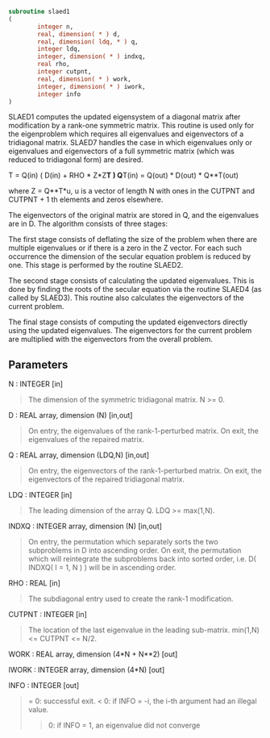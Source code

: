 ```fortran
subroutine slaed1
(
        integer n,
        real, dimension( * ) d,
        real, dimension( ldq, * ) q,
        integer ldq,
        integer, dimension( * ) indxq,
        real rho,
        integer cutpnt,
        real, dimension( * ) work,
        integer, dimension( * ) iwork,
        integer info
)
```

SLAED1 computes the updated eigensystem of a diagonal
matrix after modification by a rank-one symmetric matrix.  This
routine is used only for the eigenproblem which requires all
eigenvalues and eigenvectors of a tridiagonal matrix.  SLAED7 handles
the case in which eigenvalues only or eigenvalues and eigenvectors
of a full symmetric matrix (which was reduced to tridiagonal form)
are desired.

T = Q(in) ( D(in) + RHO * Z*Z**T ) Q**T(in) = Q(out) * D(out) * Q**T(out)

where Z = Q**T*u, u is a vector of length N with ones in the
CUTPNT and CUTPNT + 1 th elements and zeros elsewhere.

The eigenvectors of the original matrix are stored in Q, and the
eigenvalues are in D.  The algorithm consists of three stages:

The first stage consists of deflating the size of the problem
when there are multiple eigenvalues or if there is a zero in
the Z vector.  For each such occurrence the dimension of the
secular equation problem is reduced by one.  This stage is
performed by the routine SLAED2.

The second stage consists of calculating the updated
eigenvalues. This is done by finding the roots of the secular
equation via the routine SLAED4 (as called by SLAED3).
This routine also calculates the eigenvectors of the current
problem.

The final stage consists of computing the updated eigenvectors
directly using the updated eigenvalues.  The eigenvectors for
the current problem are multiplied with the eigenvectors from
the overall problem.

## Parameters
N : INTEGER [in]
> The dimension of the symmetric tridiagonal matrix.  N >= 0.

D : REAL array, dimension (N) [in,out]
> On entry, the eigenvalues of the rank-1-perturbed matrix.
> On exit, the eigenvalues of the repaired matrix.

Q : REAL array, dimension (LDQ,N) [in,out]
> On entry, the eigenvectors of the rank-1-perturbed matrix.
> On exit, the eigenvectors of the repaired tridiagonal matrix.

LDQ : INTEGER [in]
> The leading dimension of the array Q.  LDQ >= max(1,N).

INDXQ : INTEGER array, dimension (N) [in,out]
> On entry, the permutation which separately sorts the two
> subproblems in D into ascending order.
> On exit, the permutation which will reintegrate the
> subproblems back into sorted order,
> i.e. D( INDXQ( I = 1, N ) ) will be in ascending order.

RHO : REAL [in]
> The subdiagonal entry used to create the rank-1 modification.

CUTPNT : INTEGER [in]
> The location of the last eigenvalue in the leading sub-matrix.
> min(1,N) <= CUTPNT <= N/2.

WORK : REAL array, dimension (4*N + N**2) [out]

IWORK : INTEGER array, dimension (4*N) [out]

INFO : INTEGER [out]
> = 0:  successful exit.
> < 0:  if INFO = -i, the i-th argument had an illegal value.
> > 0:  if INFO = 1, an eigenvalue did not converge
